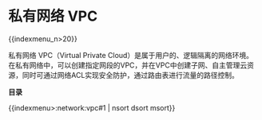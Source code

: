 # 私有网络 VPC

{{indexmenu_n>20}}

私有网络 VPC（Virtual Private
Cloud）是属于用户的、逻辑隔离的网络环境。在私有网络中，可以创建指定网段的VPC，并在VPC中创建子网、自主管理云资源，同时可通过网络ACL实现安全防护，通过路由表进行流量的路径控制。

**目录**

{{indexmenu>:network:vpc#1 | nsort dsort msort}}
